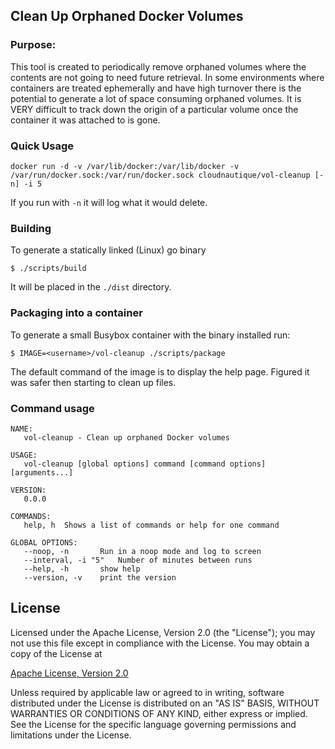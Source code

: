 ## Clean Up Orphaned Docker Volumes

### Purpose:
This tool is created to periodically remove orphaned volumes where the contents are not going to need future retrieval. In some environments where containers are treated ephemerally and  have high turnover there is the potential to generate a lot of space consuming orphaned volumes. It is VERY difficult to track down the origin of a particular volume once the container it was attached to is gone.

### Quick Usage

```
docker run -d -v /var/lib/docker:/var/lib/docker -v /var/run/docker.sock:/var/run/docker.sock cloudnautique/vol-cleanup [-n] -i 5
```

If you run with `-n` it will log what it would delete.

### Building

To generate a statically linked (Linux) go binary

```$ ./scripts/build```

It will be placed in the `./dist` directory.

### Packaging into a container

To generate a small Busybox container with the binary installed run:

`$ IMAGE=<username>/vol-cleanup ./scripts/package`

The default command of the image is to display the help page. Figured it was safer then starting to clean up files. 

### Command usage

```
NAME:
   vol-cleanup - Clean up orphaned Docker volumes

USAGE:
   vol-cleanup [global options] command [command options] [arguments...]

VERSION:
   0.0.0

COMMANDS:
   help, h	Shows a list of commands or help for one command

GLOBAL OPTIONS:
   --noop, -n		Run in a noop mode and log to screen
   --interval, -i "5"	Number of minutes between runs
   --help, -h		show help
   --version, -v	print the version
```


## License

Licensed under the Apache License, Version 2.0 (the "License"); you may not use this file except in compliance with the License. You may obtain a copy of the License at

[Apache License, Version 2.0](http://www.apache.org/licenses/LICENSE-2.0)

Unless required by applicable law or agreed to in writing, software distributed under the License is distributed on an "AS IS" BASIS, WITHOUT WARRANTIES OR CONDITIONS OF ANY KIND, either express or implied. See the License for the specific language governing permissions and limitations under the License.
